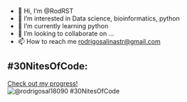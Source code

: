 - 👋 Hi, I’m @RodRST
- 👀 I’m interested in Data science, bioinformatics, python
- 🌱 I’m currently learning python
- 💞️ I’m looking to collaborate on ...
- 📫 How to reach me rodrigosalinastr@gmail.com

<!---
RodRST/RodRST is a ✨ special ✨ repository because its `README.md` (this file) appears on your GitHub profile.
You can click the Preview link to take a look at your changes.
--->
## #30NitesOfCode:
  [Check out my progress!](https://www.codedex.io/@rodrigosal18090/30-nites-of-code)  
  ![@rodrigosal18090 #30NitesOfCode](https://www.codedex.io/api/petStatus?user=rodrigosal18090)
